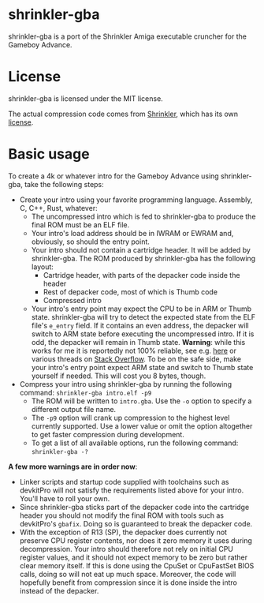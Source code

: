 <!--
SPDX-FileCopyrightText: 2021 Thomas Mathys
SPDX-License-Identifier: MIT
-->

# shrinkler-gba
shrinkler-gba is a port of the Shrinkler Amiga executable cruncher for the Gameboy Advance.

# License
shrinkler-gba is licensed under the MIT license.

The actual compression code comes from [Shrinkler](https://github.com/askeksa/Shrinkler),
which has its own [license](LICENSES/LicenseRef-Shrinkler.txt).

# Basic usage
To create a 4k or whatever intro for the Gameboy Advance using shrinkler-gba, take the following steps:
* Create your intro using your favorite programming language. Assembly, C, C++, Rust, whatever:
  * The uncompressed intro which is fed to shrinkler-gba to produce the final ROM must be an ELF file.
  * Your intro's load address should be in IWRAM or EWRAM and, obviously, so should the entry point.
  * Your intro should not contain a cartridge header. It will be added by shrinkler-gba.
    The ROM produced by shrinkler-gba has the following layout:
    * Cartridge header, with parts of the depacker code inside the header
    * Rest of depacker code, most of which is Thumb code
    * Compressed intro
  * Your intro's entry point may expect the CPU to be in ARM or Thumb state. shrinkler-gba will try to
    detect the expected state from the ELF file's `e_entry` field. If it contains an even address,
    the depacker will switch to ARM state before executing the uncompressed intro. If it is odd,
    the depacker will remain in Thumb state. **Warning**: while this works for me it is reportedly not 100%
    reliable, see e.g. [here](https://community.arm.com/support-forums/f/architectures-and-processors-forum/7513/elf-entry-point-in-thumb-mode-armv7-aarch32)
    or various threads on [Stack Overflow](https://stackoverflow.com).
    To be on the safe side, make your intro's entry point expect ARM state and switch to Thumb state
    yourself if needed. This will cost you 8 bytes, though.
* Compress your intro using shrinkler-gba by running the following command: `shrinkler-gba intro.elf -p9`
  * The ROM will be written to `intro.gba`. Use the `-o` option to specify a different output file name.
  * The `-p9` option will crank up compression to the highest level currently supported.
    Use a lower value or omit the option altogether to get faster compression during development.
  * To get a list of all available options, run the following command: `shrinkler-gba -?`

**A few more warnings are in order now**:
* Linker scripts and startup code supplied with toolchains such as devkitPro will not satisfy the
  requirements listed above for your intro. You'll have to roll your own.
* Since shrinkler-gba sticks part of the depacker code into the cartridge header you should not modify
  the final ROM with tools such as devkitPro's `gbafix`. Doing so is guaranteed to break the depacker code.
* With the exception of R13 (SP), the depacker does currently not preserve CPU register contents,
  nor does it zero memory it uses during decompression.
  Your intro should therefore not rely on initial CPU register values, and it should not expect memory
  to be zero but rather clear memory itself. If this is done using the CpuSet or CpuFastSet BIOS calls,
  doing so will not eat up much space. Moreover, the code will hopefully benefit from compression since
  it is done inside the intro instead of the depacker.
